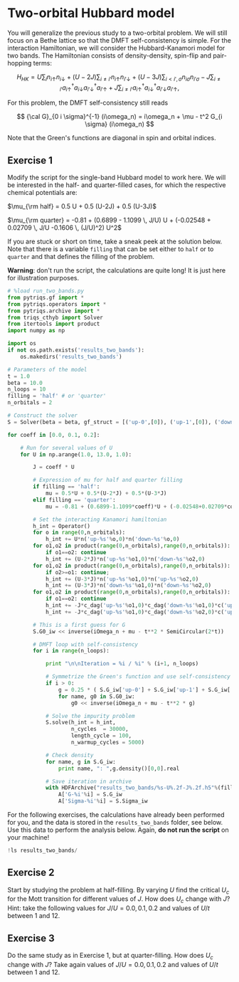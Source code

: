 Two-orbital Hubbard model
=========================

You will generalize the previous study to a two-orbital problem.
We will still focus on a Bethe lattice so that the DMFT self-consistency is simple. For the interaction
Hamiltonian, we will consider the Hubbard-Kanamori model for two bands. The Hamiltonian consists of density-density, spin-flip and pair-hopping terms:

$$
  H_{HK} =          U \sum_{i} n_{i \uparrow} n_{i \downarrow}
             + (U-2J) \sum_{i \neq i'} n_{i \uparrow} n_{i' \downarrow}
             + (U-3J) \sum_{i < i', \sigma} n_{i \sigma} n_{i' \sigma} 
             - J \sum_{i \neq i'} a^\dagger_{i \uparrow} a_{i \downarrow} a^\dagger_{i' \downarrow} a_{i' \uparrow}
             + J \sum_{i \neq i'} a^\dagger_{i \uparrow} a^\dagger_{i \downarrow} a_{i' \downarrow} a_{i' \uparrow},
$$

For this problem, the DMFT self-consistency still reads

$$
{\cal G}_{0 i \sigma}^{-1} (i\omega_n) = i\omega_n + \mu - t^2 G_{i \sigma} (i\omega_n)
$$

Note that the Green's functions are diagonal in spin and orbital indices.



Exercise 1
----------

Modify the script for the single-band Hubbard model to work here. We will be interested in the half- and quarter-filled cases, for which the respective chemical potentials are:

$\mu_{\rm half} = 0.5 U + 0.5 (U-2J) + 0.5 (U-3J)$

$\mu_{\rm quarter} = -0.81 + (0.6899 - 1.1099 \, J/U) U + (-0.02548 + 0.02709 \, J/U -0.1606 \, (J/U)^2) U^2$

If you are stuck or short on time, take a sneak peek at the solution below. 
Note that there is a variable `filling` that can be set either to `half` or to 
`quarter` and that defines the filling of the problem. 

**Warning**: don't run the script, the calculations are quite long! It is just here for illustration purposes.


```python
# %load run_two_bands.py
from pytriqs.gf import *
from pytriqs.operators import *
from pytriqs.archive import *
from triqs_cthyb import Solver
from itertools import product
import numpy as np

import os
if not os.path.exists('results_two_bands'):
    os.makedirs('results_two_bands')

# Parameters of the model
t = 1.0
beta = 10.0
n_loops = 10
filling = 'half' # or 'quarter'
n_orbitals = 2

# Construct the solver
S = Solver(beta = beta, gf_struct = [('up-0',[0]), ('up-1',[0]), ('down-0',[0]), ('down-1',[0])] )

for coeff in [0.0, 0.1, 0.2]:

    # Run for several values of U
    for U in np.arange(1.0, 13.0, 1.0):

        J = coeff * U

        # Expression of mu for half and quarter filling
        if filling == 'half':
            mu = 0.5*U + 0.5*(U-2*J) + 0.5*(U-3*J)
        elif filling == 'quarter':
            mu = -0.81 + (0.6899-1.1099*coeff)*U + (-0.02548+0.02709*coeff-0.1606*coeff**2)*U**2

        # Set the interacting Kanamori hamiltonian
        h_int = Operator()
        for o in range(0,n_orbitals):
            h_int += U*n('up-%s'%o,0)*n('down-%s'%o,0)
        for o1,o2 in product(range(0,n_orbitals),range(0,n_orbitals)):
            if o1==o2: continue
            h_int += (U-2*J)*n('up-%s'%o1,0)*n('down-%s'%o2,0)
        for o1,o2 in product(range(0,n_orbitals),range(0,n_orbitals)):
            if o2>=o1: continue;
            h_int += (U-3*J)*n('up-%s'%o1,0)*n('up-%s'%o2,0)
            h_int += (U-3*J)*n('down-%s'%o1,0)*n('down-%s'%o2,0)
        for o1,o2 in product(range(0,n_orbitals),range(0,n_orbitals)):
            if o1==o2: continue
            h_int += -J*c_dag('up-%s'%o1,0)*c_dag('down-%s'%o1,0)*c('up-%s'%o2,0)*c('down-%s'%o2,0)
            h_int += -J*c_dag('up-%s'%o1,0)*c_dag('down-%s'%o2,0)*c('up-%s'%o2,0)*c('down-%s'%o1,0)

        # This is a first guess for G
        S.G0_iw << inverse(iOmega_n + mu - t**2 * SemiCircular(2*t))

        # DMFT loop with self-consistency
        for i in range(n_loops):

            print "\n\nIteration = %i / %i" % (i+1, n_loops)

            # Symmetrize the Green's function and use self-consistency
            if i > 0:
                g = 0.25 * ( S.G_iw['up-0'] + S.G_iw['up-1'] + S.G_iw['down-0'] + S.G_iw['down-1'] )
                for name, g0 in S.G0_iw:
                    g0 << inverse(iOmega_n + mu - t**2 * g)

            # Solve the impurity problem
            S.solve(h_int = h_int,
                    n_cycles  = 30000,
                    length_cycle = 100,
                    n_warmup_cycles = 5000)

            # Check density
            for name, g in S.G_iw:
                print name, ": ",g.density()[0,0].real

            # Save iteration in archive
            with HDFArchive("results_two_bands/%s-U%.2f-J%.2f.h5"%(filling,U,J)) as A:
                A['G-%i'%i] = S.G_iw
                A['Sigma-%i'%i] = S.Sigma_iw

```

For the following exercises, the calculations have already been performed for you, and the data is stored in the `results_two_bands` folder, see below. Use this data to perform the analysis below. Again, **do not run the script** on your machine! 


```python
!ls results_two_bands/
```

Exercise 2
----------

Start by studying the problem at half-filling. By varying $U$ find the critical $U_c$ for the Mott transition for different values of $J$. How does $U_c$ change with $J$? Hint: take the following values for $J/U = 0.0, 0.1, 0.2$ and values of $U/t$ between 1 and 12.

Exercise 3
----------

Do the same study as in Exercise 1, but at quarter-filling. How does $U_c$ change with $J$? Take again values of $J/U = 0.0, 0.1, 0.2$ and values of $U/t$ between 1 and 12.
